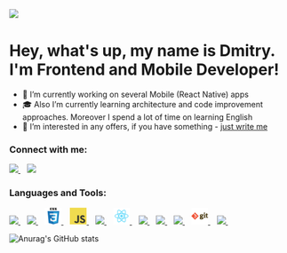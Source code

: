 <img src="https://media.tenor.com/He2W0AQvZfsAAAAC/hacked-hack.gif" width="100"/>

# Hey, what's up, my name is Dmitry. I'm Frontend and Mobile Developer! 
- 👀 I’m currently working on several Mobile (React Native) apps
- 🎓 Also I’m currently learning architecture and code improvement approaches. Moreover I spend a lot of time on learning English
- 👯 I’m interested in any offers, if you have something - [just write me](https://www.linkedin.com/in/dmitry-guzerchuk-35b81520b/)

### Connect with me:

<p align='left'>
  <a href="https://www.linkedin.com/in/dmitry-guzerchuk-35b81520b/">
    <img height="30" src="https://thumbs.dreamstime.com/b/colored-linkedin-logo-colored-linkedin-logo-vector-ai-file-easily-editable-have-white-background-high-resolution-155698459.jpg">
  </a>
  &nbsp;&nbsp;
  <a href="https://www.codewars.com/users/guzeradimazz">
    <img height="30" src="https://i.ibb.co/3p4pmPL/Screen-Shot-2020-09-30-at-22-08-32.png">
  </a>
</p>

### Languages and Tools:

<p>
  <a href="https://code.visualstudio.com/">
    <img height="30" src="https://upload.wikimedia.org/wikipedia/commons/thumb/9/9a/Visual_Studio_Code_1.35_icon.svg/2048px-Visual_Studio_Code_1.35_icon.svg.png">
  </a>
  &nbsp;&nbsp;
  <a href="https://en.wikipedia.org/wiki/HTML5">
    <img height="30" src="https://www.w3.org/html/logo/downloads/HTML5_1Color_Black.png">
  </a>
  &nbsp;&nbsp;
  <a href="https://en.wikipedia.org/wiki/Cascading_Style_Sheets">
    <img height="30" src="https://raw.githubusercontent.com/github/explore/80688e429a7d4ef2fca1e82350fe8e3517d3494d/topics/css/css.png">
  </a>
  &nbsp;&nbsp;
  <a href="https://www.javascript.com">
    <img height="30" src="https://raw.githubusercontent.com/github/explore/80688e429a7d4ef2fca1e82350fe8e3517d3494d/topics/javascript/javascript.png">
  </a>
  &nbsp;&nbsp;
  <a href="https://www.typescriptlang.org">
    <img height="30" src="https://miro.medium.com/max/816/1*mn6bOs7s6Qbao15PMNRyOA.png">
  </a>
  &nbsp;&nbsp;
  <a href="https://reactjs.org">
    <img height="30" src="https://raw.githubusercontent.com/github/explore/80688e429a7d4ef2fca1e82350fe8e3517d3494d/topics/react/react.png">
  </a>
  &nbsp;&nbsp;
  <a href="https://redux.js.org">
    <img height="30" src="https://cdn.worldvectorlogo.com/logos/redux.svg">
  </a>
   &nbsp;&nbsp;
  <a href="https://reactnative.dev">
    <img height="30" src="https://res.cloudinary.com/practicaldev/image/fetch/s--LS4X9NFz--/c_limit%2Cf_auto%2Cfl_progressive%2Cq_auto%2Cw_880/https://pagepro.co/blog/wp-content/uploads/2020/03/react-native-logo-884x1024.png">
  </a>
  &nbsp;&nbsp;
  <a href="https://www.postgresql.org">
    <img height="30" src="https://www.postgresql.org/media/img/about/press/elephant.png">
  </a>
  &nbsp;&nbsp;
  <a href="https://git-scm.com">
    <img height="30" src="https://raw.githubusercontent.com/github/explore/80688e429a7d4ef2fca1e82350fe8e3517d3494d/topics/git/git.png">
  </a>
  &nbsp;&nbsp;
  <a href="https://tilda.cc/">
    <img height="30" src="https://static.tildacdn.com/tild3331-3166-4339-a463-303634366630/logo___1__5.svg">
  </a>
  &nbsp;&nbsp;
</p>



![Anurag's GitHub stats](https://github-readme-stats.vercel.app/api?username=guzeradimazz&show_icons=true&count_private=true&theme=calm)

